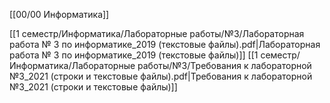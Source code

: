 [[00/00 Информатика]]

[[1 семестр/Информатика/Лабораторные работы/№3/Лабораторная работа № 3 по информатике_2019 (текстовые файлы).pdf|Лабораторная работа № 3 по информатике_2019 (текстовые файлы)]]
[[1 семестр/Информатика/Лабораторные работы/№3/Требования к лабораторной №3_2021 (строки и текстовые файлы).pdf|Требования к лабораторной №3_2021 (строки и текстовые файлы)]]